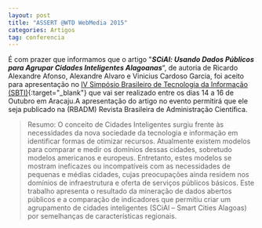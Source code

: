 ```yaml
---
layout: post
title: "ASSERT @WTD WebMedia 2015"
categories: Artigos
tag: conferencia
---
```


É com prazer que informamos que o artigo "_**SCiAl: Usando Dados Públicos para Agrupar Cidades Inteligentes Alagoanas**_“, de autoria de Ricardo Alexandre Afonso, Alexandre Alvaro e Vinicius Cardoso Garcia, foi aceito para apresentação no [IV Simpósio Brasileiro de Tecnologia da Informação (SBTI)](http://www.sbti2015.com.br/){:target="_blank"} que vai ser realizado entre os dias 14 a 16 de Outubro em Aracaju.A apresentação do artigo no evento permitirá que ele seja publicado na (RBADM) Revista Brasileira de Administração Científica.

> Resumo: O conceito de Cidades Inteligentes surgiu frente às necessidades da nova sociedade da tecnologia e informação em identificar formas de otimizar recursos. Atualmente existem modelos para comparar e medir os domínios dessas cidades, sobretudo modelos americanos e europeus. Entretanto, estes modelos se mostram ineficazes ou incompatíveis com as necessidades de pequenas e médias cidades, cujas preocupações ainda residem nos domínios de infraestrutura e oferta de serviços públicos básicos. Este trabalho apresenta o resultado da mineração de dados abertos públicos e a comparação de indicadores que permitiu criar um agrupamento de cidades inteligentes (SCiAl – Smart Cities Alagoas) por semelhanças de características regionais.